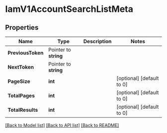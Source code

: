 # IamV1AccountSearchListMeta

## Properties

Name | Type | Description | Notes
------------ | ------------- | ------------- | -------------
**PreviousToken** | Pointer to **string** |  |
**NextToken** | Pointer to **string** |  |
**PageSize** | **int** |  |[optional] [default to 0]
**TotalPages** | **int** |  |[optional] [default to 0]
**TotalResults** | **int** |  |[optional] [default to 0]

[[Back to Model list]](../README.md#documentation-for-models) [[Back to API list]](../README.md#documentation-for-api-endpoints) [[Back to README]](../README.md)


